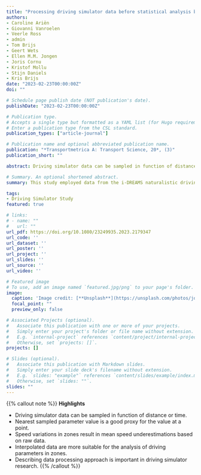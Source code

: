 ```yaml
---
title: "Processing driving simulator data before statistical analysis by means of interpolation and an integral formula"
authors:
- Caroline Ariën
- Giovanni Vanroelen
- Veerle Ross
- admin
- Tom Brijs
- Geert Wets
- Ellen M.M. Jongen
- Joris Cornu
- Kristof Mollu
- Stijn Daniels
- Kris Brijs
date: "2023-02-23T00:00:00Z"
doi: ""

# Schedule page publish date (NOT publication's date).
publishDate: "2023-02-23T00:00:00Z"

# Publication type.
# Accepts a single type but formatted as a YAML list (for Hugo requirements).
# Enter a publication type from the CSL standard.
publication_types: ["article-journal"]

# Publication name and optional abbreviated publication name.
publication: "*Transportmetrica A: Transport Science, 20*, (3)"
publication_short: ""

abstract: Driving simulator data can be sampled in function of distance (equally spaced) or time (with constant frequency). Consequently, the sampling data might have problems in the envisaged type of analysis (i.e. point location based analysis vs. zonal-based analysis). These issues are illustrated by means of five driving simulator datasets. The nearest sampled parameter value in the direct vicinity of the specific point is a very good proxy for the driving parameter value at the point of interest along the road. The analysis of driving parameters in zones requires a different approach. In summary, the interpolation technique is preferred over using raw sampled data to calculate mean parameter values. We introduce an equivalent time integral formula to compute the mean value of a driving parameter with respect to distance. Based on this paper, we demonstrate that it is very important to mention the data processing approach in driving simulator methodology.

# Summary. An optional shortened abstract.
summary: This study employed data from the i-DREAMS naturalistic driving experiment to develop an individual driving risk assessment framework.

tags:
- Driving Simulator Study
featured: true

# links:
# - name: ""
#   url: ""
url_pdf: https://doi.org/10.1080/23249935.2023.2179347
url_code: ''
url_dataset: ''
url_poster: ''
url_project: ''
url_slides: ''
url_source: ''
url_video: ''

# Featured image
# To use, add an image named `featured.jpg/png` to your page's folder. 
image:
  caption: 'Image credit: [**Unsplash**](https://unsplash.com/photos/jdD8gXaTZsc)'
  focal_point: ""
  preview_only: false

# Associated Projects (optional).
#   Associate this publication with one or more of your projects.
#   Simply enter your project's folder or file name without extension.
#   E.g. `internal-project` references `content/project/internal-project/index.md`.
#   Otherwise, set `projects: []`.
projects: []

# Slides (optional).
#   Associate this publication with Markdown slides.
#   Simply enter your slide deck's filename without extension.
#   E.g. `slides: "example"` references `content/slides/example/index.md`.
#   Otherwise, set `slides: ""`.
slides: ""
---
```


{{% callout note %}}
**Highlights**
- Driving simulator data can be sampled in function of distance or time.
- Nearest sampled parameter value is a good proxy for the value at a point.
- Speed variations in zones result in mean speed underestimations based on raw data.
- Interpolated data are more suitable for the analysis of driving parameters in zones.
- Describing data processing approach is important in driving simulator research.
{{% /callout %}}
